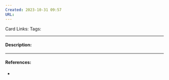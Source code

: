 ```yaml
---
Created: 2023-10-31 09:57
URL:
---
```

Card Links:
Tags:

---
#### Description:





---
#### References:
- 